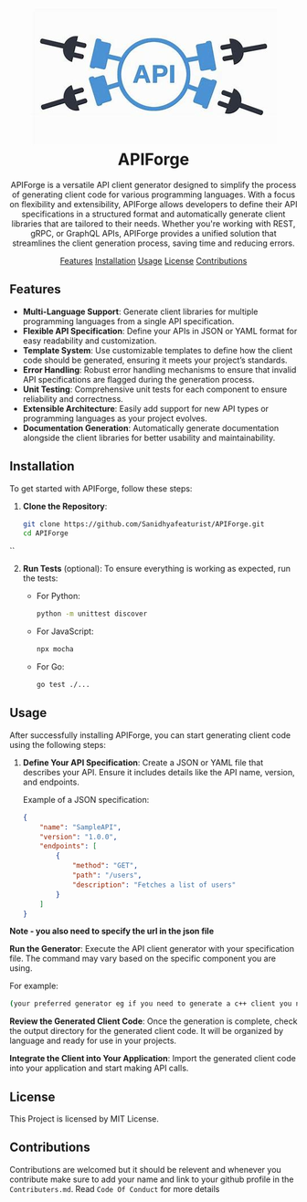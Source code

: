 
<h1 align="center">
 <img src="OIP.jpeg" />

</a>
    <br>APIForge
 
</h1>

                                                                       

<p align= "center">APIForge is a versatile API client generator designed to simplify the process of generating client code for various programming languages. With a focus on flexibility and extensibility, APIForge allows developers to define their API specifications in a structured format and automatically generate client libraries that are tailored to their needs. Whether you're working with REST, gRPC, or GraphQL APIs, APIForge provides a unified solution that streamlines the client generation process, saving time and reducing errors.</p>

<div align="center">

[Features](#Features)
[Installation](#Installation)
[Usage](#Usage)
[License](#License)
[Contributions](#Contributions)

</div>


## Features

- **Multi-Language Support**: Generate client libraries for multiple programming languages from a single API specification.
- **Flexible API Specification**: Define your APIs in JSON or YAML format for easy readability and customization.
- **Template System**: Use customizable templates to define how the client code should be generated, ensuring it meets your project’s standards.
- **Error Handling**: Robust error handling mechanisms to ensure that invalid API specifications are flagged during the generation process.
- **Unit Testing**: Comprehensive unit tests for each component to ensure reliability and correctness.
- **Extensible Architecture**: Easily add support for new API types or programming languages as your project evolves.
- **Documentation Generation**: Automatically generate documentation alongside the client libraries for better usability and maintainability.

## Installation

To get started with APIForge, follow these steps:

1. **Clone the Repository**:
   ```bash
   git clone https://github.com/Sanidhyafeaturist/APIForge.git
   cd APIForge
``

2. **Run Tests** (optional):
   To ensure everything is working as expected, run the tests:

   - For Python:
     ```bash
     python -m unittest discover
     ```

   - For JavaScript:
     ```bash
     npx mocha
     ```

   - For Go:
     ```bash
     go test ./...
     ```
## Usage

After successfully installing APIForge, you can start generating client code using the following steps:

1. **Define Your API Specification**:
   Create a JSON or YAML file that describes your API. Ensure it includes details like the API name, version, and endpoints.

   Example of a JSON specification:
   ```json
   {
       "name": "SampleAPI",
       "version": "1.0.0",
       "endpoints": [
           {
               "method": "GET",
               "path": "/users",
               "description": "Fetches a list of users"
           }
       ]
   }
**Note - you also need to specify the url in the json file** 

**Run the Generator**: 
Execute the API client generator with your specification file. The command may vary based on the specific component you are using.

For example:

```bash
(your preferred generator eg if you need to generate a c++ client you need to use Client_generator.exe) generate --spec path/to/your/api_spec.json
```

**Review the Generated Client Code**: 
Once the generation is complete, check the output directory for the generated client code. It will be organized by language and ready for use in your projects.

**Integrate the Client into Your Application**: 
Import the generated client code into your application and start making API calls.

## License
This Project is licensed by MIT License.

## Contributions

Contributions are welcomed but it should be relevent and whenever you contribute make sure to add your name and link to your github profile in the ```Contributers.md```.
Read ```Code Of Conduct``` for more details

